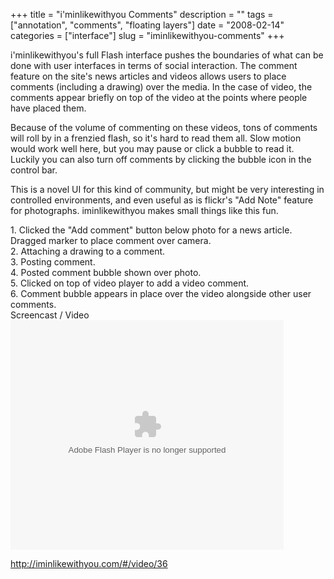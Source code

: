 +++
title = "i'minlikewithyou Comments"
description = ""
tags = ["annotation", "comments", "floating layers"]
date = "2008-02-14"
categories = ["interface"]
slug = "iminlikewithyou-comments"
+++


<p>i'minlikewithyou's full Flash interface pushes the boundaries of what can be done with user interfaces in terms of social interaction. The comment feature on the site's news articles and videos allows users to place comments (including a drawing) over the media. In the case of video, the comments appear briefly on top of the video at the points where people have placed them. </p>
<p>Because of the volume of commenting on these videos, tons of comments will roll by in a frenzied flash, so it's hard to read them all. Slow motion would work well here, but you may pause or click a bubble to read it. Luckily you can also turn off comments by clicking the bubble icon in the control bar.</p>
<p>This is a novel UI for this kind of community, but might be very interesting in controlled environments, and even useful as is flickr's "Add Note" feature for photographs. iminlikewithyou makes small things like this fun.</p>
<div id="screens-full" class="clear"><div class="caption">1. Clicked the &quot;Add comment&quot; button below photo for a news article. Dragged marker to place comment over camera.</div><div class="fullimg clear"><a href="http://media.konigi.com/interface/iminlikewithyou-comments-1.png" class="group" rel="group" title="1. Clicked the &quot;Add comment&quot; button below photo for a news article. Dragged marker to plac..."><img src="http://media.konigi.com/interface/iminlikewithyou-comments-1.png" alt="" class="img-responsive"></a></div></div><div id="screens-full" class="clear"><div class="caption">2. Attaching a drawing to a comment.</div><div class="fullimg clear"><a href="http://media.konigi.com/interface/iminlikewithyou-comments-2.png" class="group" rel="group" title="2. Attaching a drawing to a comment."><img src="http://media.konigi.com/interface/iminlikewithyou-comments-2.png" alt="" class="img-responsive"></a></div></div><div id="screens-full" class="clear"><div class="caption">3. Posting comment.</div><div class="fullimg clear"><a href="http://media.konigi.com/interface/iminlikewithyou-comments-3.png" class="group" rel="group" title="3. Posting comment."><img src="http://media.konigi.com/interface/iminlikewithyou-comments-3.png" alt="" class="img-responsive"></a></div></div><div id="screens-full" class="clear"><div class="caption">4. Posted comment bubble shown over photo.</div><div class="fullimg clear"><a href="http://media.konigi.com/interface/iminlikewithyou-comments-4.png" class="group" rel="group" title="4. Posted comment bubble shown over photo."><img src="http://media.konigi.com/interface/iminlikewithyou-comments-4.png" alt="" class="img-responsive"></a></div></div><div id="screens-full" class="clear"><div class="caption">5. Clicked on top of video player to add a video comment.</div><div class="fullimg clear"><a href="http://media.konigi.com/interface/iminlikewithyou-comments-5.png" class="group" rel="group" title="5. Clicked on top of video player to add a video comment."><img src="http://media.konigi.com/interface/iminlikewithyou-comments-5.png" alt="" class="img-responsive"></a></div></div><div id="screens-full" class="clear"><div class="caption">6. Comment bubble appears in place over the video alongside other user comments.</div><div class="fullimg clear"><a href="http://media.konigi.com/interface/iminlikewithyou-comments-6.png" class="group" rel="group" title="6. Comment bubble appears in place over the video alongside other user comments."><img src="http://media.konigi.com/interface/iminlikewithyou-comments-6.png" alt="" class="img-responsive"></a></div></div><div class="video"><div class="caption aptureNoAutolink">Screencast / Video</div><div class="video-object"><object classid="clsid:D27CDB6E-AE6D-11cf-96B8-444553540000" width="437" height="367" id="iminlikewithyou"><param name="movie" value="http://flashcdn.iminlikewithyou.com/embedder.swf?key=35a3c02801181460bd5cb56682c74a0add" /><param name="allowScriptAccess" value="always" /><param name="allowFullScreen" value="true" /><embed src="http://flashcdn.iminlikewithyou.com/embedder.swf?key=35a3c02801181460bd5cb56682c74a0add" width="437" height="367" type="application/x-shockwave-flash" allowScriptAccess="always" allowFullScreen="true" name="iminlikewithyou" ></embed></object></div></div>        
<p><a href="http://iminlikewithyou.com/#/video/36">http://iminlikewithyou.com/#/video/36</a></p>

